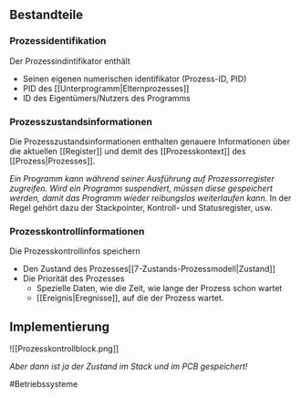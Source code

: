 ## Bestandteile
### Prozessidentifikation
Der Prozessindintifikator enthält
- Seinen eigenen numerischen identifikator (Prozess-ID, PID)
- PID des [[Unterprogramm|Elternprozesses]]
- ID des Eigentümers/Nutzers des Programms

### Prozesszustandsinformationen
Die Prozesszustandsinformationen enthalten genauere Informationen über die aktuellen [[Register]] und demit des [[Prozesskontext]] des [[Prozess|Prozesses]].

*Ein Programm kann während seiner Ausführung auf Prozessorregister zugreifen. Wird ein Programm suspendiert, müssen diese gespeichert werden, damit das Programm wieder reibungslos weiterlaufen kann.*
In der Regel gehört dazu der Stackpointer, Kontroll- und Statusregister, usw.


### Prozesskontrollinformationen
Die Prozesskontrollinfos speichern 
- Den Zustand des Prozesses[[7-Zustands-Prozessmodell|Zustand]]
- Die Priorität des Prozesses
	- Spezielle Daten, wie die Zeit, wie lange der Prozess schon wartet
	- [[Ereignis|Eregnisse]], auf die der Prozess wartet.


## Implementierung
![[Prozesskontrollblock.png]]

*Aber dann ist ja der Zustand im Stack und im PCB gespeichert!*

#Betriebssysteme 
